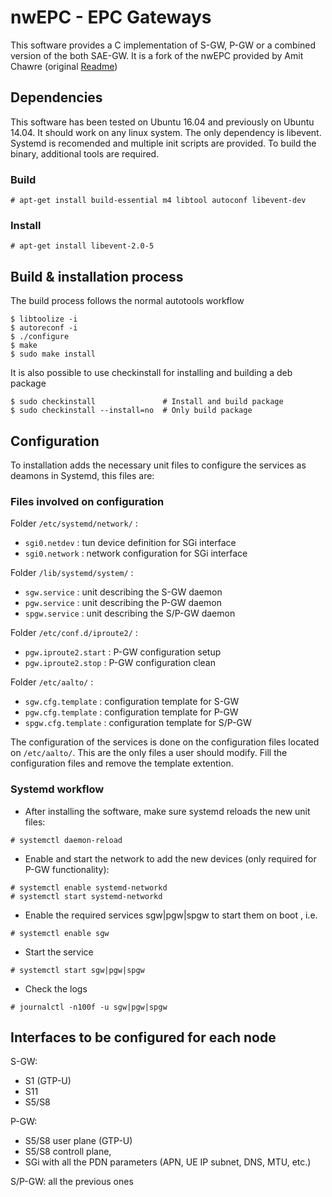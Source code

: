 nwEPC - EPC Gateways
====================

This software provides a C implementation of S-GW, P-GW or a combined version of the both SAE-GW. It is a fork of the nwEPC provided by Amit Chawre (original [Readme](old-README))


Dependencies
------------

This software has been tested on Ubuntu 16.04 and previously on Ubuntu 14.04. It should work on any linux system.
The only dependency is libevent.
Systemd is recomended and multiple init scripts are provided.
To build the binary, additional tools are required.


### Build

```
# apt-get install build-essential m4 libtool autoconf libevent-dev
```


### Install

```
# apt-get install libevent-2.0-5
```


Build & installation process
----------------------------

The build process follows the normal autotools workflow

```
$ libtoolize -i
$ autoreconf -i
$ ./configure
$ make
$ sudo make install
```

It is also possible to use checkinstall for installing and building a deb package

```
$ sudo checkinstall               # Install and build package
$ sudo checkinstall --install=no  # Only build package
```

Configuration
-------------

To installation adds the necessary unit files to configure the services as deamons in Systemd, this files are:

### Files involved on configuration

Folder `/etc/systemd/network/` :
- `sgi0.netdev` : tun device definition for SGi interface
- `sgi0.network` : network configuration for SGi interface


Folder `/lib/systemd/system/` :
- `sgw.service`  : unit describing the S-GW daemon
- `pgw.service`  : unit describing the P-GW daemon
- `spgw.service` : unit describing the S/P-GW daemon


Folder `/etc/conf.d/iproute2/` :
- `pgw.iproute2.start` : P-GW configuration setup
- `pgw.iproute2.stop`  : P-GW configuration clean


Folder `/etc/aalto/` :
- `sgw.cfg.template`  : configuration template for S-GW
- `pgw.cfg.template`  : configuration template for P-GW
- `spgw.cfg.template` : configuration template for S/P-GW


The configuration of the services is done on the configuration files located on `/etc/aalto/`. This are the only files a user should modify. Fill the configuration files and remove the template extention.

### Systemd workflow

- After installing the software, make sure systemd reloads the new unit files:

```
# systemctl daemon-reload
```

- Enable and start the network to add the new devices (only required for P-GW functionality):

```
# systemctl enable systemd-networkd
# systemctl start systemd-networkd
```

- Enable the required services sgw|pgw|spgw to start them on boot , i.e.

```
# systemctl enable sgw
```

- Start the service

```
# systemctl start sgw|pgw|spgw
```

- Check the logs

```
# journalctl -n100f -u sgw|pgw|spgw
```

Interfaces to be configured for each node
-----------------------------------------

S-GW:
- S1 (GTP-U)
- S11
- S5/S8

P-GW:
- S5/S8 user plane (GTP-U)
- S5/S8 controll plane,
- SGi with all the PDN parameters (APN, UE IP subnet, DNS, MTU, etc.)

S/P-GW: all the previous ones
